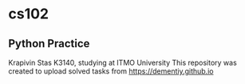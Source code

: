 # cs102
Python Practice
--
Krapivin Stas K3140, studying at ITMO University 
This repository was created to upload solved tasks from https://dementiy.github.io
